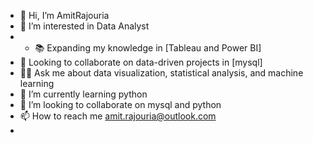 - 👋 Hi, I’m AmitRajouria
- 👀 I’m interested in Data Analyst
- - 📚 Expanding my knowledge in [Tableau and Power BI]
- 💼 Looking to collaborate on data-driven projects in [mysql]
- 🙋‍♂️ Ask me about data visualization, statistical analysis, and machine learning
- 🌱 I’m currently learning python
- 💞️ I’m looking to collaborate on mysql and python
- 📫 How to reach me amit.rajouria@outlook.com
-

<!---
theamitrajouria/theamitrajouria is a ✨ special ✨ repository because its `README.md` (this file) appears on your GitHub profile.
You can click the Preview link to take a look at your changes.
--->
